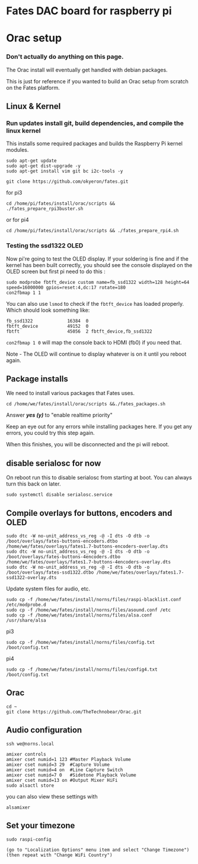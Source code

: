 # Fates DAC board for raspberry pi

# Orac setup

### Don't actually do anything on this page. 

The Orac install will eventually get handled with debian packages.

This is just for reference if you wanted to build an Orac setup from scratch on the Fates platform.

## Linux & Kernel

### Run updates install git, build dependencies, and compile the linux kernel

This installs some required packages and builds the Raspberry Pi kernel modules. 

	sudo apt-get update
    sudo apt-get dist-upgrade -y
    sudo apt-get install vim git bc i2c-tools -y
    
    git clone https://github.com/okyeron/fates.git

for pi3  

    cd /home/pi/fates/install/orac/scripts && ./fates_prepare_rpi3buster.sh

or for pi4

    cd /home/pi/fates/install/orac/scripts && ./fates_prepare_rpi4.sh


### Testing the ssd1322 OLED
Now pi're going to test the OLED display. If your soldering is fine and if the kernel has been built correctly, you should see the console displayed on the OLED screen but first pi need to do this :


    sudo modprobe fbtft_device custom name=fb_ssd1322 width=128 height=64 speed=16000000 gpios=reset:4,dc:17 rotate=180
    con2fbmap 1 1
    
You can also use `lsmod` to check if the `fbtft_device` has loaded properly. Which should look something like:

	fb_ssd1322             16384  0
	fbtft_device           49152  0
	fbtft                  45056  2 fbtft_device,fb_ssd1322

`con2fbmap 1 0` will map the console back to HDMI (fb0) if you need that.
    
Note - The OLED will continue to display whatever is on it until you reboot again.

## Package installs

We need to install various packages that Fates uses.

    cd /home/we/fates/install/orac/scripts &&./fates_packages.sh

Answer ***yes (y)*** to "enable realtime priority"

Keep an eye out for any errors while installing packages here. If you get any errors, you could try this step again.

When this finishes, you will be disconnected and the pi will reboot. 

## disable serialosc for now
On reboot run this to disable serialosc from starting at boot. You can always turn this back on later.
```
sudo systemctl disable serialosc.service
```


## Compile overlays for buttons, encoders and OLED
```
sudo dtc -W no-unit_address_vs_reg -@ -I dts -O dtb -o /boot/overlays/fates-buttons-encoders.dtbo /home/we/fates/overlays/fates1.7-buttons-encoders-overlay.dts
sudo dtc -W no-unit_address_vs_reg -@ -I dts -O dtb -o /boot/overlays/fates-buttons-4encoders.dtbo /home/we/fates/overlays/fates1.7-buttons-4encoders-overlay.dts
sudo dtc -W no-unit_address_vs_reg -@ -I dts -O dtb -o /boot/overlays/fates-ssd1322.dtbo /home/we/fates/overlays/fates1.7-ssd1322-overlay.dts
```
Update system files for audio, etc.
```
sudo cp -f /home/we/fates/install/norns/files/raspi-blacklist.conf /etc/modprobe.d
sudo cp -f /home/we/fates/install/norns/files/asound.conf /etc
sudo cp -f /home/we/fates/install/norns/files/alsa.conf /usr/share/alsa
```

pi3

    sudo cp -f /home/we/fates/install/norns/files/config.txt /boot/config.txt

pi4

    sudo cp -f /home/we/fates/install/norns/files/config4.txt /boot/config.txt



## Orac

```
cd ~
git clone https://github.com/TheTechnobear/Orac.git
```


## Audio configuration 

    ssh we@norns.local
    
    amixer controls
	amixer cset numid=1 123 #Master Playback Volume
    amixer cset numid=3 29  #Capture Volume
    amixer cset numid=4 on  #Line Capture Switch 
    amixer cset numid=7 0   #Sidetone Playback Volume
    amixer cset numid=13 on #Output Mixer HiFi  
    sudo alsactl store

you can also view these settings with

	alsamixer

## Set your timezone 

    sudo raspi-config
    
	(go to "Localization Options" menu item and select "Change Timezone")
	(then repeat with "Change WiFi Country")
